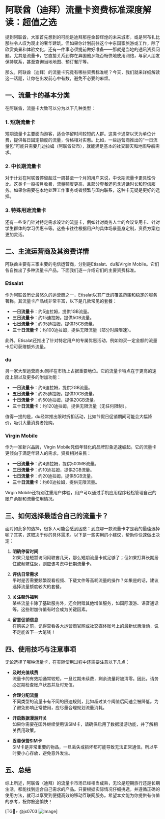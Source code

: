 # 阿联酋（迪拜）流量卡资费标准深度解读：超值之选

提到阿联酋，大家首先想到的可能是迪拜那座金碧辉煌的未来城市，或是阿布扎比那些令人叹为观止的奢华建筑。但如果你计划前往这个中东国家旅游或工作，除了欣赏美景和体验文化，还有一件事必须提前做好准备——那就是当地的通讯资费问题。尤其是流量卡，它直接关系到你在异国他乡能否畅快地使用网络，与家人朋友保持联系，甚至查询当地地图、预订餐厅等。

那么，阿联酋（迪拜）的流量卡究竟有哪些资费标准呢？今天，我们就来详细解读这一话题，让你在出发前心中有数，避免不必要的麻烦。

## 一、流量卡的基本分类

在阿联酋，流量卡大致可以分为以下几种类型：

### 1. 短期流量卡
短期流量卡主要面向游客，适合停留时间较短的人群。这类卡通常以天为单位计费，提供每日固定额度的流量，价格相对实惠。比如，一些运营商推出的“一日流量包”可能只需要几迪拉姆（阿联酋货币），就能满足基本的社交聊天和地图导航需求。

### 2. 中长期流量卡
对于计划在阿联酋停留超过一周甚至一个月的用户来说，中长期流量卡更具性价比。这类卡一般按月收费，流量额度更高，且部分套餐还包含通话时长和短信服务。如果你需要在本地处理工作事务或者频繁与国内联系，这种卡无疑是更好的选择。

### 3. 特殊用途流量卡
还有一些专门针对特定需求设计的流量卡，例如针对商务人士的会议专用卡、针对学生群体的学习优惠卡等。这些卡往往根据用户的具体场景量身定制，资费方案也更加灵活。

## 二、主流运营商及其资费详情

阿联酋主要有三家主要的电信运营商，分别是Etisalat、du和Virgin Mobile。它们各自推出了多种流量卡产品，下面我们逐一介绍它们的主要资费标准。

### Etisalat
作为阿联酋历史最悠久的运营商之一，Etisalat以其广泛的覆盖范围和稳定的服务著称。其流量卡产品线非常丰富，以下是几款常见的套餐：

- **一日流量卡**：约5迪拉姆，提供1GB流量。
- **三日流量卡**：约15迪拉姆，提供5GB流量。
- **七日流量卡**：约35迪拉姆，提供15GB流量。
- **三十日流量卡**：约100迪拉姆，提供无限流量（部分时段限速）。

此外，Etisalat还推出了针对特定用户的专属优惠活动，例如购买一定金额的流量卡后可获赠额外流量。

### du
另一家大型运营商du同样在市场上占据重要地位。它的流量卡特点在于更高的速度上限以及更多的附加功能：

- **一日流量卡**：约6迪拉姆，提供2GB流量。
- **五日流量卡**：约25迪拉姆，提供10GB流量。
- **十日流量卡**：约50迪拉姆，提供20GB流量。
- **三十日流量卡**：约120迪拉姆，提供无限流量（无任何限制）。

值得一提的是，du经常推出限时折扣活动，比如节假日促销期间可能会大幅降价，吸引大量消费者抢购。

### Virgin Mobile
作为一家新兴品牌，Virgin Mobile凭借年轻化的品牌形象迅速崛起。它的流量卡更倾向于满足年轻人的需求，资费相对亲民：

- **一日流量卡**：约4迪拉姆，提供500MB流量。
- **三日流量卡**：约10迪拉姆，提供2GB流量。
- **七日流量卡**：约20迪拉姆，提供5GB流量。
- **三十日流量卡**：约60迪拉姆，提供无限流量。

Virgin Mobile还特别注重用户体验，用户可以通过手机应用程序轻松管理自己的账户余额和流量使用情况。

## 三、如何选择最适合自己的流量卡？

面对如此多的选择，很多人可能会感到困惑：到底哪一款流量卡才是我的最佳选择呢？其实，这取决于你的具体需求。以下是一些实用的小建议，帮助你快速做出决定：

1. **明确停留时间**  
   如果只是短暂访问阿联酋几天，那么短期流量卡就足够了；但如果打算长期居住或频繁往返，则应该考虑中长期流量卡。

2. **评估日常需求**  
   平时是否需要频繁观看视频、下载文件等高耗流量的操作？如果是的话，建议选择流量额度较大的套餐。

3. **关注额外福利**  
   某些流量卡除了基础服务外，还会附赠其他增值服务，如国际漫游、语音通话等。这些附加价值有时会成为关键因素。

4. **留意促销信息**  
   在购买之前，记得查看各大运营商官网或社交媒体账号上的最新优惠活动，说不定能省下一大笔钱！

## 四、使用技巧与注意事项

无论选择了哪种流量卡，在实际使用过程中还需要注意以下几点：

- **及时充值续费**  
  流量卡的有效期通常较短，一旦过期未续费，剩余流量将被清零。因此，请务必定期检查账户状态并及时充值。

- **合理分配流量**  
  不同类型的流量卡有不同的限速规则，比如超过某个阈值后网速会被降低。为了避免影响正常使用，应尽量合理规划流量消耗。

- **开启数据漫游开关**  
  如果你需要在国外继续使用该SIM卡，请确保启用了数据漫游功能，并了解相关费用政策。

- **妥善保管SIM卡**  
  SIM卡是非常重要的物品，一旦丢失或损坏都可能导致无法正常通信。所以平时要小心存放，避免意外发生。

## 五、总结

综上所述，阿联酋（迪拜）的流量卡市场已经相当成熟，无论是短期旅行还是长期生活，都能找到适合自己需求的产品。只要根据实际情况仔细挑选，并遵循正确的使用方法，就可以享受到便捷高效的移动互联网服务。希望本文能为你提供有价值的参考，祝你旅途愉快！

[TG💪+ @jx0703 ![Image](https://github.com/user-attachments/assets/dbca1d08-cadb-493c-b0ec-ad6f7a83f270)]